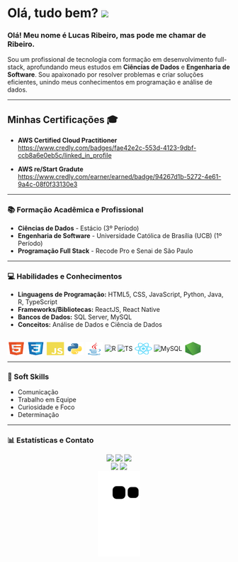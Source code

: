 <h1 align="left">Olá, tudo bem? <img src="https://raw.githubusercontent.com/kaueMarques/kaueMarques/master/hi.gif" width="30px"></h1>

### Olá! Meu nome é Lucas Ribeiro, mas pode me chamar de Ribeiro.

Sou um profissional de tecnologia com formação em desenvolvimento full-stack, aprofundando meus estudos em **Ciências de Dados** e **Engenharia de Software**. Sou apaixonado por resolver problemas e criar soluções eficientes, unindo meus conhecimentos em programação e análise de dados.


---

## Minhas Certificações 🎓

- **AWS Certified Cloud Practitioner**
  <br>
  https://www.credly.com/badges/fae42e2c-553d-4123-9dbf-ccb8a6e0eb5c/linked_in_profile

- **AWS re/Start Gradute**
  <br>
  https://www.credly.com/earner/earned/badge/94267d1b-5272-4e61-9a4c-08f0f33130e3
---

### 📚 Formação Acadêmica e Profissional

* **Ciências de Dados** - Estácio (3º Período)
* **Engenharia de Software** - Universidade Católica de Brasília (UCB) (1º Período)
* **Programação Full Stack** - Recode Pro e Senai de São Paulo

---

### 💻 Habilidades e Conhecimentos

* **Linguagens de Programação:** HTML5, CSS, JavaScript, Python, Java, R, TypeScript
* **Frameworks/Bibliotecas:** ReactJS, React Native
* **Bancos de Dados:** SQL Server, MySQL
* **Conceitos:** Análise de Dados e Ciência de Dados

<div style="display: inline_block"><br>
  <img align="center" alt="HTML" height="30" width="40" src="https://raw.githubusercontent.com/devicons/devicon/master/icons/html5/html5-original.svg">
  <img align="center" alt="CSS" height="30" width="40" src="https://raw.githubusercontent.com/devicons/devicon/master/icons/css3/css3-original.svg">
  <img align="center" alt="Js" height="30" width="40" src="https://raw.githubusercontent.com/devicons/devicon/master/icons/javascript/javascript-plain.svg">
  <img align="center" alt="Python" height="30" width="40" src="https://raw.githubusercontent.com/devicons/devicon/master/icons/python/python-original.svg">
  <img align="center" alt="Java" height="30" width="40" src="https://raw.githubusercontent.com/devicons/devicon/master/icons/java/java-original.svg">
  <img align="center" alt="R" height="30" width="40" src="https://cdn.jsdelivr.net/gh/devicons/devicon/icons/r/r-original.svg">
  <img align="center" alt="TS" height="30" width="40" src="https://cdn.jsdelivr.net/gh/devicons/devicon/icons/typescript/typescript-original.svg" />
  <img align="center" alt="React" height="30" width="40" src="https://raw.githubusercontent.com/devicons/devicon/master/icons/react/react-original.svg">
  <img align="center" alt="MySQL" height="30" width="40" src="https://cdn.jsdelivr.net/gh/devicons/devicon/icons/mysql/mysql-original-wordmark.svg" />
  <img align="center" alt="NodeJS" height="30" width="40" src="https://raw.githubusercontent.com/devicons/devicon/master/icons/nodejs/nodejs-original.svg">
</div>

---

### 🧠 Soft Skills

* Comunicação
* Trabalho em Equipe
* Curiosidade e Foco
* Determinação

---

### 📊 Estatísticas e Contato

<div align="center">
  <a href="mailto:lucasrgsilva99@gmail.com"><img src="https://img.shields.io/badge/-Gmail-%23333?style=for-the-badge&logo=gmail&logoColor=white" target="_blank"></a>
  <a href="https://www.linkedin.com/in/lucasrgs" target="_blank"><img src="https://img.shields.io/badge/-LinkedIn-%230077B5?style=for-the-badge&logo=linkedin&logoColor=white" target="_blank"></a>
  <a href="https://beacons.ai/lucas_ribeiro" target="_blank"><img src="https://img.shields.io/badge/website-000000?style=for-the-badge&logo=About.me&logoColor=white" target="_blank"></a>
</div>

<div align="center">
  <img height="180em" src="https://github-readme-stats.vercel.app/api?username=lucasribeiro&show_icons=true&theme=dark&include_all_commits=true&count_private=true"/>
  <img height="180em" src="https://github-readme-stats.vercel.app/api/top-langs/?username=lucasribeiro&layout=compact&langs_count=7&theme=dark"/>
</div>

<div align="center">
  <img src="https://github.com/rafaballerini/rafaballerini/blob/output/github-contribution-grid-snake.svg" alt="Snake animation">
</div>
